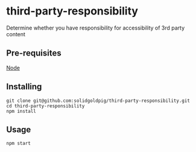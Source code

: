 # third-party-responsibility

Determine whether you have responsibility for accessibility of 3rd party content

## Pre-requisites

  [Node](https://nodejs.org)

## Installing

```
git clone git@github.com:solidgoldpig/third-party-responsibility.git
cd third-party-responsibility
npm install
```

## Usage

```
npm start
```
